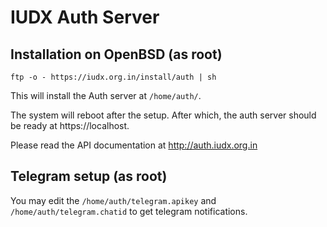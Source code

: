 # IUDX Auth Server 

## Installation on OpenBSD (as root) 
```
ftp -o - https://iudx.org.in/install/auth | sh
```
This will install the Auth server at `/home/auth/`.

The system will reboot after the setup. After which, the auth server should be
ready at https://localhost.

Please read the API documentation at http://auth.iudx.org.in

## Telegram setup (as root) 
You may edit the `/home/auth/telegram.apikey` and `/home/auth/telegram.chatid` to
get telegram notifications.
